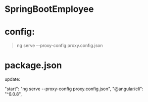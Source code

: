 # SpringBootEmployee

# config:

> ng serve --proxy-config proxy.config.json
 
 
# package.json
 
 update:
 
 "start": "ng serve --proxy-config proxy.config.json",
 "@angular/cli": "^6.0.8",
 
 

